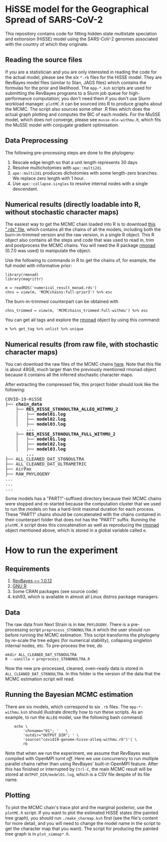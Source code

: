 # HiSSE model for the Geographical Spread of SARS-CoV-2

This repository contains code for fitting hidden state multistate speciation and extionsion (HiSSE) model using the SARS-CoV-2 genomes associated with the country of which they originate.


## Reading the source files

If you are a statistician and you are only interested in reading the code for the actual model, please see the six `*.rb` files for the HiSSE model. They are RevBayes model files (similar to Stan, JAGS files) which contains the formulas for the prior and likelihood. The `mpp-*.ksh` scripts are used for submitting the RevBayes programs to a Slurm job queue for high-performance computation; you don't need them if you don't use Slurm workload manager. `plotMC.R` can be sourced into R to produce graphs about the MCMC. The script also sources some other .R files which does the actual graph plotting and computes the BIC of each models. For the MuSSE model, which does not converge, please see `musse-mle-withmu.R`, which fits the MuSSE model with conjugate gradient optimisation. 


## Data Preprocessing

The following pre-processing steps are done to the phylogeny:

1. Rescale edge length so that a unit length represents 30 days
2. Resolve multichotomies with `ape::multi2di`
3. `ape::multi2di` produces dichotomies with some length-zero branches. We replace zero length with 1 hour.
4. Use `ape::collapse.singles` to resolve internal nodes with a single descendant.

## Numerical results (directly loadable into R, without stochastic character maps)

The easiest way to get the MCMC chain loaded into R is to download [this ".rds" file](https://liuonline-my.sharepoint.com/:u:/g/personal/haoki85_liu_se/Ebr3IuVEmT1IsDW5L3KmGeoB92tSmHirTK3ixUYU2oAJCQ), which contains all the chains of all the models, including both the burn-in-trimmed version and the raw version, in a single R object. This R object also contains all the steps and code
that was used to read in, trim and postprocess the MCMC chains. You will need the R package [rmonad](https://cran.r-project.org/web/packages/rmonad/) (0.7.0 was used) to manipulate the object.

Use the following to commands in R to get the chains of, for example, the full model with informative prior:

```
library(rmonad)
library(magrittr)

m = readRDS('numerical_result_monad.rds')
chns = view(m, 'MCMCchains:full-prior3') %>% esc
```

The burn-in-trimmed counterpart can be obtained with

```
chns_trimmed = view(m, 'MCMCchains_trimmed:full-withmu') %>% esc
```

You can get all tags and explore the [rmonad](https://cran.r-project.org/web/packages/rmonad/) object by using this command:

```
m %>% get_tag %>% unlist %>% unique
```


## Numerical results (from raw file, with stochastic character maps)

You can download the raw files of the MCMC chains [here](https://liuonline-my.sharepoint.com/:u:/g/personal/haoki85_liu_se/ESWzGZ9IbkVMirVr1QmRQ1MBGs2Q_TtY_1EaZnLpcUrYVw?e=fndEqP). Note that this file is about 48GB, much larger than the previously mentioned rmonad object because it contains all the inferred stochastic character maps.

After extracting the compressed file, this project folder should look like the following:

<pre>
COVID-19-HiSSE
<b>├── chain_data
    ├── RES_HISSE_ST6NOULTRA_ALLEQ_WITHMU_2
    │   ├── model01.log
    │   ├── model02.log
    │   ├── model03.log
        ...
    ├── RES_HISSE_ST6NOULTRA_FULL_WITHMU_2
    │   ├── model01.log
    │   ├── model02.log
    │   ├── model03.log
        ...
</b>├── ALL_CLEANED_DAT_ST6NOULTRA
├── ALL_CLEANED_DAT_ULTRAMETRIC
├── AirPax
├── RAW_PHYLOGENY
...
...
...
</pre>

Some models has a "PART1"-suffixed directory because their MCMC chains were stopped and re-started because the computation cluster that we used to run the models on has a hard-limit maximal duration for each process. These "PART1" chains should be concatenated with the chains contained in their counterpart folder that does not has the "PART1" suffix. Running the `plotMC.R` script does this concatenation as well as reproducing the [rmonad](https://cran.r-project.org/web/packages/rmonad/) object mentioned above, which is stored in a global variable called `m`.

# How to run the experiment

## Requirements

1. [RevBayes == 1.0.12](https://revbayes.github.io)
2. [GNU R](https://www.r-project.org)
3. Some CRAN packages (see source code)
4. ksh93, which is available in almost all Linux distros package managers.

## Data

The raw data from Next Strain is in `RAW_PHYLOGENY`. There is a pre-processing script `preprocess_ST6NONULTRA.R` which the user should run before running the MCMC estimation. This script transforms the phylogeny by re-scale the tree edges (for numerical stability), collapsing singleton internal nodes, etc. To pre-process the tree, do 

```
mkdir ALL_CLEANED_DAT_ST6NOULTRA
R --vanilla < preprocess_ST6NONULTRA.R
```

Now the new pre-processed, cleaned, oven-ready data is stored in `ALL_CLEANED_DAT_ST6NOULTRA`. In this folder is the version of the data that the MCMC estimation script will read.


## Running the Bayesian MCMC estimation

There are six models, which correspond to six `.rb` files. The `mpp-*-withmu.ksh` should illustrate directly how to run these scripts.
As an example, to run the `ALLEQ` model, use the following bash command:

```
    echo \
        'chnname="01"; '   \
        'outdir="OUTPUT_DIR"; ' \
        'source("covid19-genome-hisse-alleq-withmu.rb")'| \
        rb
```

Note that when we run the experiment, we assume that RevBayes was compiled with OpenMPI turnt *off*. Here we use concurrency to run multiple parallel chains rather than using RevBayes' built-in OpenMPI feature. After this has finished or interrupted by `Ctrl-C`, the main MCMC result will be stored at `OUTPUT_DIR/model01.log`, which is a CSV file despite of its file name.


## Plotting

To plot the MCMC chain's trace plot and the marginal posterior, use the `plotMC.R` script. If you want to plot the estimated HiSSE states (the painted tree graph), you should run `./make_charmap.ksh` first (see the file's content for more detail, and you will need to change the model name in the script to get the character map that you want). The script for producing the painted tree graph is in `plot_simmap*.R`.

